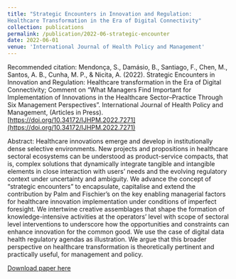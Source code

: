 ```yaml
---
title: "Strategic Encounters in Innovation and Regulation:
Healthcare Transformation in the Era of Digital Connectivity"
collection: publications
permalink: /publication/2022-06-strategic-encounter
date: 2022-06-01
venue: 'International Journal of Health Policy and Management'
---
```


Recommended citation: Mendonça, S., Damásio, B., Santiago, F., Chen, M., Santos, A. B., Cunha, M. P., & Nicita, A. (2022). Strategic Encounters in Innovation and Regulation: Healthcare transformation in the Era of Digital Connectivity; Comment on “What Managers Find Important for Implementation of Innovations in the Healthcare Sector–Practice Through Six Management Perspectives”. International Journal of Health Policy and Management, (Articles in Press). [https://doi.org/10.34172/IJHPM.2022.7271](https://doi.org/10.34172/IJHPM.2022.7271)

Abstract: Healthcare innovations emerge and develop in institutionally dense selective environments. New projects and propositions in healthcare sectoral ecosystems can be understood as product-service compacts, that is, complex solutions that dynamically integrate tangible and intangible elements in close interaction with users’ needs and the evolving regulatory context under uncertainty and ambiguity. We advance the concept of “strategic encounters” to encapsulate, capitalise and extend the contribution by Palm and Fischier’s on the key enabling managerial factors for healthcare innovation implementation under conditions of imperfect foresight. We intertwine creative assemblages that shape the formation of knowledge-intensive activities at the operators’ level with scope of sectoral level interventions to underscore how the opportunities and constraints can enhance innovation for the common good. We use the case of digital data health regulatory agendas as illustration. We argue that this broader perspective on healthcare transformation is theoretically pertinent and practically useful, for management and policy.



[Download paper here](http://damasiob.github.io/files/2022-06-strategic-encounter.pdf)



